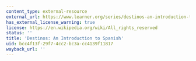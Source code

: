 ```yaml
---
content_type: external-resource
external_url: https://www.learner.org/series/destinos-an-introduction-to-spanish/
has_external_license_warning: true
license: https://en.wikipedia.org/wiki/All_rights_reserved
status: ''
title: 'Destinos: An Introduction to Spanish'
uid: bcc4f13f-29f7-4cc2-bc3a-cc4139f11817
wayback_url: ''
---
```

